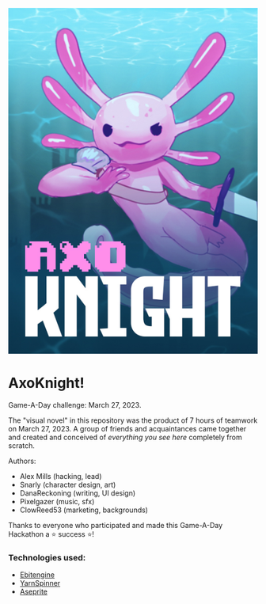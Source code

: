 ![Axolotl Knight Banner](Banner_Steamn_Axolote.jpg?raw=true)

# AxoKnight!

Game-A-Day challenge: March 27, 2023.

The "visual novel" in this repository was the product of 7 hours of teamwork on March 27, 2023. A group of
friends and acquaintances came together and created and conceived of _everything you see here_ completely from scratch.

Authors:
 - Alex Mills (hacking, lead)
 - Snarly (character design, art)
 - DanaReckoning (writing, UI design)
 - Pixelgazer (music, sfx)
 - ClowReed53 (marketing, backgrounds)

Thanks to everyone who participated and made this Game-A-Day Hackathon a ⭐ success ⭐!

### Technologies used:
- [Ebitengine](https://ebitengine.org/)
- [YarnSpinner](https://yarnspinner.dev/)
- [Aseprite](https://www.aseprite.org/)